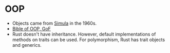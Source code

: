 # OOP
- Objects came from [Simula](https://en.wikipedia.org/wiki/Simula) in the 1960s.
- [Bible of OOP, GoF](https://en.wikipedia.org/wiki/Design_Patterns)
- Rust doesn't have inheritance. However, default implementations of methods on traits can be used. For polymorphism, Rust has trait objects and generics.
